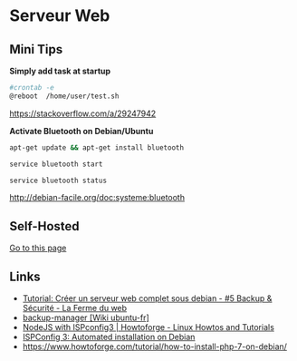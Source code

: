 # Serveur Web


## Mini Tips

**Simply add task at startup**

```bash 
#crontab -e
@reboot  /home/user/test.sh
```

https://stackoverflow.com/a/29247942

**Activate Bluetooth on Debian/Ubuntu**

```bash 
apt-get update && apt-get install bluetooth

service bluetooth start

service bluetooth status
```

http://debian-facile.org/doc:systeme:bluetooth

## Self-Hosted

[Go to this page](./self-hosted.md)

## Links

- [Tutorial: Créer un serveur web complet sous debian - #5 Backup & Sécurité - La Ferme du web](http://www.lafermeduweb.net/billet/tutorial-creer-un-serveur-web-complet-sous-debian-5-backup-securite-197.html)
- [backup-manager [Wiki ubuntu-fr]](https://doc.ubuntu-fr.org/backup-manager)
- [NodeJS with ISPconfig3 | Howtoforge - Linux Howtos and Tutorials](https://www.howtoforge.com/community/threads/nodejs-with-ispconfig3.72402/)
- [ISPConfig 3: Automated installation on Debian](https://www.howtoforge.com/tutorial/ispconfig-install-script-debian/)
- https://www.howtoforge.com/tutorial/how-to-install-php-7-on-debian/
